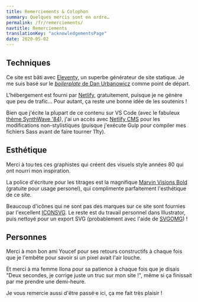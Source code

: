 ```yaml
---
title: Remerciements & Colophon
summary: Quelques mercis sont en ordre…
permalink: /fr/remerciements/
navtitle: Remerciements
translationKey: "acknowledgementsPage"
date: 2020-05-02
---
```


## Techniques
Ce site est bâti avec [Eleventy](https://www.11ty.dev/), un superbe générateur de site statique. Je me suis basé sur le [*boilerplate* de Dan Urbanowicz](https://templates.netlify.com/template/eleventy-netlify-boilerplate/) comme point de départ.

L'hébergement est fourni par [Netlify](https://netlify.com/), gratuitement, puisque je ne génère que peu de trafic… Pour autant, ça reste une bonne idée de les soutenirs !

Bien que j'écite la plupart de ce contenu sur VS Code (avec le fabuleux [thème SynthWave '84](https://marketplace.visualstudio.com/items?itemName=RobbOwen.synthwave-vscode)), j'ai un accès avec [Netlify CMS](https://www.netlifycms.org/) pour les modifications non-stylistiques (puisque j'exécute Gulp pour compiler mes fichiers Sass avant de faire tourner 11ty).

## Esthétique

Merci à tou·tes ces graphistes qui créent des visuels style années 80 qui ont nourri mon inspiration.

La police d'écriture pour les titrages est la magnifique [Marvin Visions Bold](https://www.readvisions.com/marvin) (gratuite pour usage personel), qui complimente parfaitement l'esthétique de ce site.

Beaucoup d'icônes qui ne sont pas des marques sur ce site sont fournies par l'excellent [ICONSVG](https://iconsvg.xyz/). Le reste est du travail personnel dans Illustrator, puis nettoyé pour un export SVG (probablement avec l'aide de [SVGOMG](https://jakearchibald.github.io/svgomg/)) !

## Personnes

Merci à mon bon ami Youcef pour ses retours constructifs à chaque fois que je l'embête pour savoir si un pixel avait l'air louche.

Et merci à ma femme Ilona pour sa patience à chaque fois que je disais "Deux secondes, je corrige juste un truc sur mon site !", même si ça finissait par me prendre une demi-heure.

Je vous remercie aussi d'être passé·e ici, ça me fait très plaisir !
